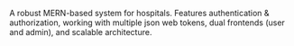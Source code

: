 A robust MERN-based system for hospitals. Features authentication & authorization, working with multiple json web tokens, dual frontends (user and admin), and scalable architecture. 
